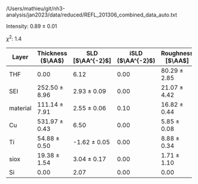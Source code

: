/Users/mathieu/git/nh3-analysis/jan2023/data/reduced/REFL_201306_combined_data_auto.txt

Intensity: 0.89 ± 0.01

$\chi^2$:  1.4

| Layer | Thickness ($\AA$) | SLD [$\AA^{-2}$] | iSLD ($\AA^{-2}$) | Roughness [$\AA$] |
| --- | --- | --- | --- | --- |
|                  THF | 0.00 | 6.12 | 0.00 | 80.29 ± 2.85 |
|                  SEI | 252.50 ± 8.96 | 2.93 ± 0.09 | 0.00 | 21.07 ± 4.42 |
|             material | 111.14 ± 7.91 | 2.55 ± 0.06 | 0.10 | 16.82 ± 0.44 |
|                   Cu | 531.97 ± 0.43 | 6.50 | 0.00 | 5.85 ± 0.08 |
|                   Ti | 54.88 ± 0.50 | -1.62 ± 0.05 | 0.00 | 8.88 ± 0.34 |
|                 siox | 19.38 ± 1.54 | 3.04 ± 0.17 | 0.00 | 1.71 ± 1.10 |
|                   Si | 0.00 | 2.07 | 0.00 | 0.00 |
